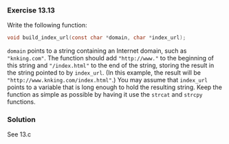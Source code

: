 ### Exercise 13.13
Write the following function:

```c
void build_index_url(const char *domain, char *index_url);
```

`domain` points to a string containing an Internet domain, such as
`"knking.com"`. The function should add `"http://www."` to the beginning of this
string and `"/index.html"` to the end of the string, storing the result in the
string pointed to by `index_url`. (In this example, the result will be
`"http://www.knking.com/index.html"`.) You may assume that `index_url` points to
a variable that is long enough to hold the resulting string. Keep the function
as simple as possible by having it use the `strcat` and `strcpy` functions.

### Solution
See 13.c
